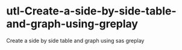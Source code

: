 # utl-Create-a-side-by-side-table-and-graph-using-greplay
Create a side by side table and graph using sas greplay
